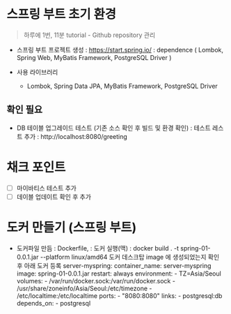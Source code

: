 # 스프링 부트 초기 환경 
> 하루에 1번, 11분 tutorial - Github repository 관리

- 스프링 부트 프로젝트 생성 : https://start.spring.io/
 : dependence ( Lombok, Spring Web, MyBatis Framework, PostgreSQL Driver )

- 사용 라이브러리 
  - Lombok, Spring Data JPA, MyBatis Framework, PostgreSQL Driver


## 확인 필요
- DB 테이블 업그레이드 테스트 (기존 소스 확인 후 빌드 및 환경 확인)
 : 테스트 레스트 추가 : http://localhost:8080/greeting

# 채크 포인트 
- [ ] 마이바티스 테스트 추가 
- [ ] 데이블 업데이트 확인 후 추가 

# 도커 만들기 (스프링 부트)
- 도커파일 만듬 : Dockerfile, 
  : 도커 실행(맥) :  docker build . -t spring-01-0.0.1.jar --platform linux/amd64
    도커 데스크탑 image 에 생성되었는지 확인 후 아래 도커 등록 
  server-myspring:
      container_name: server-myspring
      image: spring-01-0.0.1.jar
      restart: always
      environment:
        - TZ=Asia/Seoul
      volumes:
        - /var/run/docker.sock:/var/run/docker.sock
        - /usr/share/zoneinfo/Asia/Seoul:/etc/timezone
        - /etc/localtime:/etc/localtime
      ports:
        - "8080:8080"
      links:
        - postgresql:db
      depends_on:
        - postgresql
        

